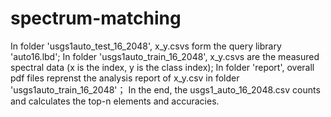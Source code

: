 # spectrum-matching
In folder 'usgs1auto_test_16_2048', x_y.csvs form the query library  'auto16.lbd';
In folder 'usgs1auto_train_16_2048', x_y.csvs are the measured spectral data (x is the index, y is the class index);
In folder 'report', overall pdf files reprenst the analysis report of x_y.csv in folder 'usgs1auto_train_16_2048'；
In the end, the usgs1_auto_16_2048.csv counts and calculates the top-n elements and accuracies.
